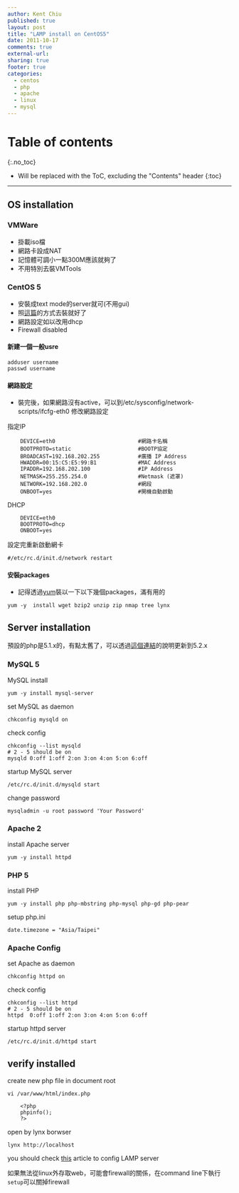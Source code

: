 ```yaml
---
author: Kent Chiu
published: true
layout: post
title: "LAMP install on CentOS5"
date: 2011-10-17
comments: true
external-url:
sharing: true
footer: true
categories:
  - centos
  - php
  - apache
  - linux
  - mysql
---
```


# Table of contents
{:.no_toc}

* Will be replaced with the ToC, excluding the "Contents" header
{:toc}

----------------------------------------------------------------




OS installation
---------------

### VMWare

-   掛載iso檔
-   網路卡設成NAT
-   記憶體可調小一點300M應該就夠了
-   不用特別去裝VMTools

### CentOS 5

-   安裝成text mode的server就可(不用gui)
-   照[這篇](http://smartraining.cn/centos/server_installation "http://smartraining.cn/centos/server_installation")的方式去裝就好了
-   網路設定如以改用dhcp
-   Firewall disabled

#### 新建一個一般usre


```
adduser username
passwd username 

```

#### 網路設定

-   裝完後，如果網路沒有active，可以到/etc/sysconfig/network-scripts/ifcfg-eth0
    修改網路設定

指定IP



```
    DEVICE=eth0                          #網路卡名稱
    BOOTPROTO=static                     #BOOTP協定
    BROADCAST=192.168.202.255            #廣播 IP Address
    HWADDR=00:15:C5:E5:99:B1             #MAC Address
    IPADDR=192.168.202.100               #IP Address
    NETMASK=255.255.254.0                #Netmask (遮罩)
    NETWORK=192.168.202.0                #網段
    ONBOOT=yes                           #開機自動啟動 

```

DHCP



```
    DEVICE=eth0
    BOOTPROTO=dhcp
    ONBOOT=yes

```

設定完重新啟動網卡


```
#/etc/rc.d/init.d/network restart

```

#### 安裝packages

-   記得透過[yum](http://smartraining.cn/centos/yum "http://smartraining.cn/centos/yum")裝以一下以下幾個packages，滿有用的


```
yum -y  install wget bzip2 unzip zip nmap tree lynx

```

Server installation
-------------------

預設的php是5.1.x的，有點太舊了，可以透過[這個連結](http://www.52crack.com/blog/?action=show&id=368 "http://www.52crack.com/blog/?action=show&id=368")的說明更新到5.2.x

### MySQL 5

MySQL install


```
yum -y install mysql-server

```

set MySQL as daemon


```
chkconfig mysqld on

```

check config


```
chkconfig --list mysqld
# 2 - 5 should be on
mysqld 0:off 1:off 2:on 3:on 4:on 5:on 6:off

```

startup MySQL server


```
/etc/rc.d/init.d/mysqld start

```

change password


```
mysqladmin -u root password 'Your Password'

```

### Apache 2

install Apache server


```
yum -y install httpd

```

### PHP 5

install PHP


```
yum -y install php php-mbstring php-mysql php-gd php-pear

```

setup php.ini


```
date.timezone = "Asia/Taipei"

```

### Apache Config

set Apache as daemon


```
chkconfig httpd on

```

check config


```
chkconfig --list httpd 
# 2 - 5 should be on
httpd  0:off 1:off 2:on 3:on 4:on 5:on 6:off

```

startup httpd server


```
/etc/rc.d/init.d/httpd start

```

verify installed
----------------

create new php file in document root


```
vi /var/www/html/index.php

```



```
    <?php 
    phpinfo();
    ?>

```

open by lynx borwser


```
lynx http://localhost

```

you should check
[this](http://wiki.kent-chiu.com/doku.php?id=ubuntu:lamp "ubuntu:lamp")
article to config LAMP server

如果無法從linux外存取web，可能會firewall的關係，在command
line下執行`setup`可以關掉firewall





